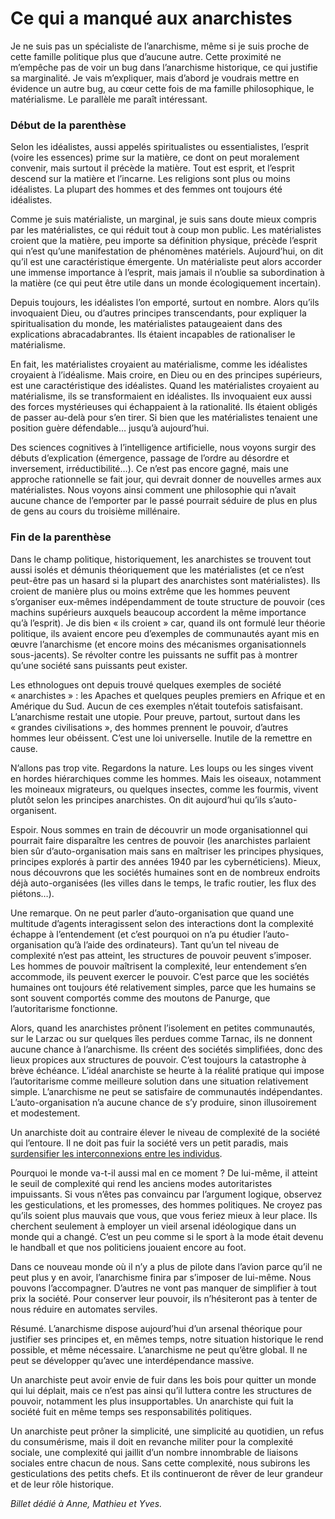 # Ce qui a manqué aux anarchistes

Je ne suis pas un spécialiste de l’anarchisme, même si je suis proche de cette famille politique plus que d’aucune autre. Cette proximité ne m’empêche pas de voir un bug dans l’anarchisme historique, ce qui justifie sa marginalité. Je vais m’expliquer, mais d’abord je voudrais mettre en évidence un autre bug, au cœur cette fois de ma famille philosophique, le matérialisme. Le parallèle me paraît intéressant.<span id="more-17427"></span>

### Début de la parenthèse

Selon les idéalistes, aussi appelés spiritualistes ou essentialistes, l’esprit (voire les essences) prime sur la matière, ce dont on peut moralement convenir, mais surtout il précède la matière. Tout est esprit, et l’esprit descend sur la matière et l’incarne. Les religions sont plus ou moins idéalistes. La plupart des hommes et des femmes ont toujours été idéalistes.

Comme je suis matérialiste, un marginal, je suis sans doute mieux compris par les matérialistes, ce qui réduit tout à coup mon public. Les matérialistes croient que la matière, peu importe sa définition physique, précède l’esprit qui n’est qu’une manifestation de phénomènes matériels. Aujourd’hui, on dit qu’il est une caractéristique émergente. Un matérialiste peut alors accorder une immense importance à l’esprit, mais jamais il n’oublie sa subordination à la matière (ce qui peut être utile dans un monde écologiquement incertain).

Depuis toujours, les idéalistes l’on emporté, surtout en nombre. Alors qu’ils invoquaient Dieu, ou d’autres principes transcendants, pour expliquer la spiritualisation du monde, les matérialistes pataugeaient dans des explications abracadabrantes. Ils étaient incapables de rationaliser le matérialisme.

En fait, les matérialistes croyaient au matérialisme, comme les idéalistes croyaient à l’idéalisme. Mais croire, en Dieu ou en des principes supérieurs, est une caractéristique des idéalistes. Quand les matérialistes croyaient au matérialisme, ils se transformaient en idéalistes. Ils invoquaient eux aussi des forces mystérieuses qui échappaient à la rationalité. Ils étaient obligés de passer au-delà pour s’en tirer. Si bien que les matérialistes tenaient une position guère défendable… jusqu’à aujourd’hui.

Des sciences cognitives à l’intelligence artificielle, nous voyons surgir des débuts d’explication (émergence, passage de l’ordre au désordre et inversement, irréductibilité…). Ce n’est pas encore gagné, mais une approche rationnelle se fait jour, qui devrait donner de nouvelles armes aux matérialistes. Nous voyons ainsi comment une philosophie qui n’avait aucune chance de l’emporter par le passé pourrait séduire de plus en plus de gens au cours du troisième millénaire.

### Fin de la parenthèse

Dans le champ politique, historiquement, les anarchistes se trouvent tout aussi isolés et démunis théoriquement que les matérialistes (et ce n’est peut-être pas un hasard si la plupart des anarchistes sont matérialistes). Ils croient de manière plus ou moins extrême que les hommes peuvent s’organiser eux-mêmes indépendamment de toute structure de pouvoir (ces machins supérieurs auxquels beaucoup accordent la même importance qu’à l’esprit). Je dis bien « ils croient » car, quand ils ont formulé leur théorie politique, ils avaient encore peu d’exemples de communautés ayant mis en œuvre l’anarchisme (et encore moins des mécanismes organisationnels sous-jacents). Se révolter contre les puissants ne suffit pas à montrer qu’une société sans puissants peut exister.

Les ethnologues ont depuis trouvé quelques exemples de société « anarchistes » : les Apaches et quelques peuples premiers en Afrique et en Amérique du Sud. Aucun de ces exemples n’était toutefois satisfaisant. L’anarchisme restait une utopie. Pour preuve, partout, surtout dans les « grandes civilisations », des hommes prennent le pouvoir, d’autres hommes leur obéissent. C’est une loi universelle. Inutile de la remettre en cause.

N’allons pas trop vite. Regardons la nature. Les loups ou les singes vivent en hordes hiérarchiques comme les hommes. Mais les oiseaux, notamment les moineaux migrateurs, ou quelques insectes, comme les fourmis, vivent plutôt selon les principes anarchistes. On dit aujourd’hui qu’ils s’auto-organisent.

Espoir. Nous sommes en train de découvrir un mode organisationnel qui pourrait faire disparaître les centres de pouvoir (les anarchistes parlaient bien sûr d’auto-organisation mais sans en maîtriser les principes physiques, principes explorés à partir des années 1940 par les cybernéticiens). Mieux, nous découvrons que les sociétés humaines sont en de nombreux endroits déjà auto-organisées (les villes dans le temps, le trafic routier, les flux des piétons…).

Une remarque. On ne peut parler d’auto-organisation que quand une multitude d’agents interagissent selon des interactions dont la complexité échappe à l’entendement (et c’est pourquoi on n’a pu étudier l’auto-organisation qu’à l’aide des ordinateurs). Tant qu’un tel niveau de complexité n’est pas atteint, les structures de pouvoir peuvent s’imposer. Les hommes de pouvoir maîtrisent la complexité, leur entendement s’en accommode, ils peuvent exercer le pouvoir. C’est parce que les sociétés humaines ont toujours été relativement simples, parce que les humains se sont souvent comportés comme des moutons de Panurge, que l’autoritarisme fonctionne.

Alors, quand les anarchistes prônent l’isolement en petites communautés, sur le Larzac ou sur quelques îles perdues comme Tarnac, ils ne donnent aucune chance à l’anarchisme. Ils créent des sociétés simplifiées, donc des lieux propices aux structures de pouvoir. C’est toujours la catastrophe à brève échéance. L’idéal anarchiste se heurte à la réalité pratique qui impose l’autoritarisme comme meilleure solution dans une situation relativement simple. L’anarchisme ne peut se satisfaire de communautés indépendantes. L’auto-organisation n’a aucune chance de s’y produire, sinon illusoirement et modestement.

Un anarchiste doit au contraire élever le niveau de complexité de la société qui l’entoure. Il ne doit pas fuir la société vers un petit paradis, mais [surdensifier les interconnexions entre les individus](https://tcrouzet.com/2010/05/08/la-liberte-le-lien/).

Pourquoi le monde va-t-il aussi mal en ce moment ? De lui-même, il atteint le seuil de complexité qui rend les anciens modes autoritaristes impuissants. Si vous n’êtes pas convaincu par l’argument logique, observez les gesticulations, et les promesses, des hommes politiques. Ne croyez pas qu’ils soient plus mauvais que vous, que vous feriez mieux à leur place. Ils cherchent seulement à employer un vieil arsenal idéologique dans un monde qui a changé. C’est un peu comme si le sport à la mode était devenu le handball et que nos politiciens jouaient encore au foot.

Dans ce nouveau monde où il n’y a plus de pilote dans l’avion parce qu’il ne peut plus y en avoir, l’anarchisme finira par s’imposer de lui-même. Nous pouvons l’accompagner. D’autres ne vont pas manquer de simplifier à tout prix la société. Pour conserver leur pouvoir, ils n’hésiteront pas à tenter de nous réduire en automates serviles.

Résumé. L’anarchisme dispose aujourd’hui d’un arsenal théorique pour justifier ses principes et, en mêmes temps, notre situation historique le rend possible, et même nécessaire. L’anarchisme ne peut qu’être global. Il ne peut se développer qu’avec une interdépendance massive.

Un anarchiste peut avoir envie de fuir dans les bois pour quitter un monde qui lui déplait, mais ce n’est pas ainsi qu’il luttera contre les structures de pouvoir, notamment les plus insupportables. Un anarchiste qui fuit la société fuit en même temps ses responsabilités politiques.

Un anarchiste peut prôner la simplicité, une simplicité au quotidien, un refus du consumérisme, mais il doit en revanche militer pour la complexité sociale, une complexité qui jaillit d’un nombre innombrable de liaisons sociales entre chacun de nous. Sans cette complexité, nous subirons les gesticulations des petits chefs. Et ils continueront de rêver de leur grandeur et de leur rôle historique.

*Billet dédié à Anne, Mathieu et Yves.*